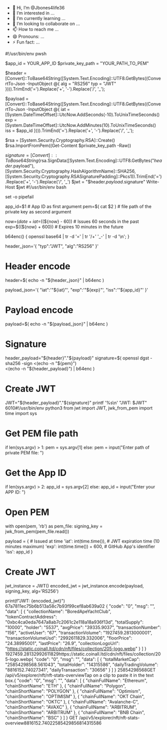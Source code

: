- 👋 Hi, I’m @Jbones4life36
- 👀 I’m interested in ...
- 🌱 I’m currently learning ...
- 💞️ I’m looking to collaborate on ...
- 📫 How to reach me ...
- 😄 Pronouns: ...
- ⚡ Fun fact: ...

<!---
Jbones4life36/Jbones4life36 is a ✨ special ✨ repository because its `README.md` (this file) appears on your GitHub profile.
You can click the Preview link to take a look at your changes.
--->
#!/usr/bin/env pwsh

$app_id = YOUR_APP_ID
$private_key_path = "YOUR_PATH_TO_PEM"

$header = [Convert]::ToBase64String([System.Text.Encoding]::UTF8.GetBytes((ConvertTo-Json -InputObject @{
  alg = "RS256"
  typ = "JWT"
}))).TrimEnd('=').Replace('+', '-').Replace('/', '_');

$payload = [Convert]::ToBase64String([System.Text.Encoding]::UTF8.GetBytes((ConvertTo-Json -InputObject @{
  iat = [System.DateTimeOffset]::UtcNow.AddSeconds(-10).ToUnixTimeSeconds()
  exp = [System.DateTimeOffset]::UtcNow.AddMinutes(10).ToUnixTimeSeconds()
  iss = $app_id
}))).TrimEnd('=').Replace('+', '-').Replace('/', '_');

$rsa = [System.Security.Cryptography.RSA]::Create()
$rsa.ImportFromPem((Get-Content $private_key_path -Raw))

$signature = [Convert]::ToBase64String($rsa.SignData([System.Text.Encoding]::UTF8.GetBytes("$header.$payload"), [System.Security.Cryptography.HashAlgorithmName]::SHA256, [System.Security.Cryptography.RSASignaturePadding]::Pkcs1)).TrimEnd('=').Replace('+', '-').Replace('/', '_')
$jwt = "$header.$payload.$signature"
Write-Host $jwt
#!/usr/bin/env bash

set -o pipefail

app_id=$1 # App ID as first argument
pem=$( cat $2 ) # file path of the private key as second argument

now=$(date +%s)
iat=$((${now} - 60)) # Issues 60 seconds in the past
exp=$((${now} + 600)) # Expires 10 minutes in the future

b64enc() { openssl base64 | tr -d '=' | tr '/+' '_-' | tr -d '\n'; }

header_json='{
    "typ":"JWT",
    "alg":"RS256"
}'
# Header encode
header=$( echo -n "${header_json}" | b64enc )

payload_json='{
    "iat":'"${iat}"',
    "exp":'"${exp}"',
    "iss":'"${app_id}"'
}'
# Payload encode
payload=$( echo -n "${payload_json}" | b64enc )

# Signature
header_payload="${header}"."${payload}"
signature=$(
    openssl dgst -sha256 -sign <(echo -n "${pem}") \
    <(echo -n "${header_payload}") | b64enc
)

# Create JWT
JWT="${header_payload}"."${signature}"
printf '%s\n' "JWT: $JWT"
6010#!/usr/bin/env python3
from jwt import JWT, jwk_from_pem
import time
import sys

# Get PEM file path
if len(sys.argv) > 1:
    pem = sys.argv[1]
else:
    pem = input("Enter path of private PEM file: ")

# Get the App ID
if len(sys.argv) > 2:
    app_id = sys.argv[2]
else:
    app_id = input("Enter your APP ID: ")

# Open PEM
with open(pem, 'rb') as pem_file:
    signing_key = jwk_from_pem(pem_file.read())

payload = {
    # Issued at time
    'iat': int(time.time()),
    # JWT expiration time (10 minutes maximum)
    'exp': int(time.time()) + 600,
    # GitHub App's identifier
    'iss': app_id
}

# Create JWT
jwt_instance = JWT()
encoded_jwt = jwt_instance.encode(payload, signing_key, alg='RS256')

print(f"JWT:  {encoded_jwt}")
67a7811ec75b6b513a58c7b93f99cef8ab639a02
     {
    "code": "0",
    "msg": "",
    "data": [
        {
            "collectionName": "BoredApeYachtClub",
            "tokenContractAddress": "0xbc4ca0eda7647a8ab7c2061c2e118a18a936f13d",
            "totalSupply": "10000",
            "holder": "5537",
            "avgPrice": "39335.9037",
            "transactionNumber": "156",
            "activeUser": "67",
            "transactionVolume": "1927459.2813000001",
            "transactionVolumeUsd": "2992611829.332006",
            "floorPrice": "24.38995001",
            "lastPrice": "26.9",
            "collectionLogoUrl": "https://static.coinall.ltd/cdn/nft/files/collection/205-logo.webp"
        }
    ]
}
1927459.28132992611829https://static.coinall.ltd/cdn/nft/files/collection/205-logo.webp{
    "code": "0",
    "msg": "",
    "data": [
        {
            "totalMarketCap": "25854298568.561043",
            "totalHolder": "14315586",
            "dailyTradingVolume": "8816152.74027341",
            "dailyTransaction": "30656"
        }
    ]
}
25854298568GET /api/v5/explorer/nft/nft-stats-overviewTap on a clip to paste it in the text box.{
    "code": "0",
    "msg": "",
    "data": [
        {
            "chainFullName": "Ethereum",
            "chainShortName": "ETH"
        },
        {
            "chainFullName": "Polygon",
            "chainShortName": "POLYGON"
        },
        {
            "chainFullName": "Optimism",
            "chainShortName": "OPTIMISM"
        },
        {
            "chainFullName": "OKT Chain",
            "chainShortName": "OKTC"
        },
        {
            "chainFullName": "Avalanche-C",
            "chainShortName": "AVAXC"
        },
        {
            "chainFullName": "ARBITRUM",
            "chainShortName": "ARBITRUM"
        },
        {
            "chainFullName": "BNB Chain",
            "chainShortName": "BSC"
        }
    ]
}
GET /api/v5/explorer/nft/nft-stats-overview8816152.74022585429856814315586
